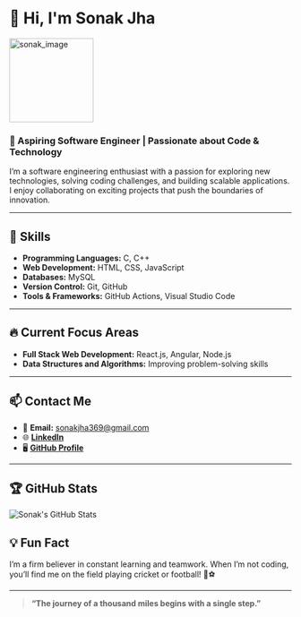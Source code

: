 # 👋 Hi, I'm Sonak Jha

<img src="https://github.com/user-attachments/assets/31c48c8c-eecb-4d0f-b322-c8edf46bfe0c" alt="sonak_image" width="150" height="150">

### 🚀 Aspiring Software Engineer | Passionate about Code & Technology  
I’m a software engineering enthusiast with a passion for exploring new technologies, solving coding challenges, and building scalable applications. I enjoy collaborating on exciting projects that push the boundaries of innovation.

---

## 🌟 Skills

- **Programming Languages:** C, C++
- **Web Development:** HTML, CSS, JavaScript
- **Databases:** MySQL
- **Version Control:** Git, GitHub  
- **Tools & Frameworks:** GitHub Actions, Visual Studio Code

---

## 🔥 Current Focus Areas

- **Full Stack Web Development:** React.js, Angular, Node.js
- **Data Structures and Algorithms:** Improving problem-solving skills

---

## 📫 Contact Me

- 📧 **Email:** [sonakjha369@gmail.com](mailto:sonakjha369@gmail.com)
- 🌐 [**LinkedIn**](https://www.linkedin.com/in/sonak-jha7692/)
- 🖥️ [**GitHub Profile**](https://github.com/sonak1029/sonakjha369)

---

## 🏆 GitHub Stats

![Sonak's GitHub Stats](https://github-readme-stats.vercel.app/api?username=sonak1029&show_icons=true&theme=dark)

## 💡 Fun Fact
I’m a firm believer in constant learning and teamwork. When I’m not coding, you’ll find me on the field playing cricket or football! 🏏⚽

---

> **“The journey of a thousand miles begins with a single step.”**
